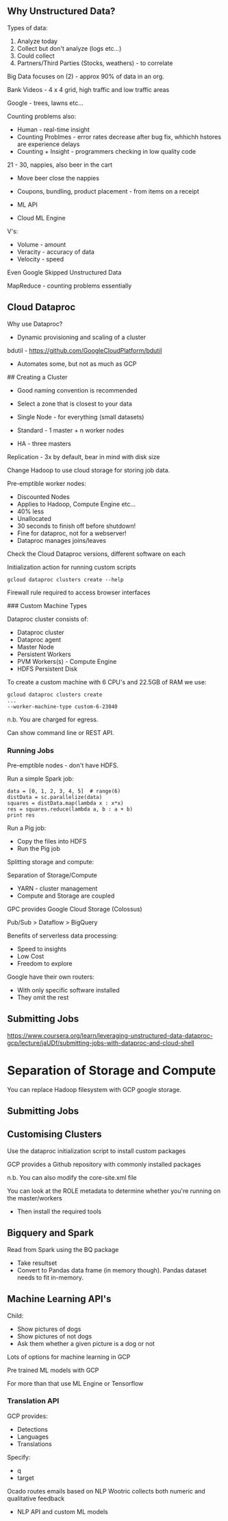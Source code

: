 ## Why Unstructured Data?

Types of data:
1. Analyze today
2. Collect but don't analyze (logs etc...)
3. Could collect
4. Partners/Third Parties (Stocks, weathers) - to correlate

Big Data focuses on (2) - approx 90% of data in an org.

Bank Videos - 4 x 4 grid, high traffic and low traffic areas

Google - trees, lawns etc...

Counting problems also:
* Human - real-time insight
* Counting Problmes - error rates decrease after bug fix, whhichh hstores are experience delays
* Counting + Insight - programmers checking in low quality code

21 - 30, nappies, also beer in the cart
* Move beer close the nappies
* Coupons, bundling, product placement - from items on a receipt

* ML API
* Cloud ML Engine

V's:
* Volume - amount
* Veracity - accuracy of data
* Velocity - speed

Even Google Skipped Unstructured Data

MapReduce - counting problems essentially

## Cloud Dataproc

Why use Dataproc?
* Dynamic provisioning and scaling of a cluster

bdutil - https://github.com/GoogleCloudPlatform/bdutil
* Automates some, but not as much as GCP

## Creating a Cluster

* Good naming convention is recommended
* Select a zone that is closest to your data

* Single Node - for everything (small datasets)
* Standard - 1 master + n worker nodes
* HA - three masters

Replication - 3x by default, bear in mind with disk size

Change Hadoop to use cloud storage for storing job data.

Pre-emptible worker nodes:
* Discounted Nodes
* Applies to Hadoop, Compute Engine etc...
* 40% less
* Unallocated 
* 30 seconds to finish off before shutdown!
* Fine for dataproc, not for a webserver!
* Dataproc manages joins/leaves

Check the Cloud Dataproc versions, different software on each

Initialization action for running custom scripts

```
gcloud dataproc clusters create --help
```

Firewall rule required to access browser interfaces

### Custom Machine Types

Dataproc cluster consists of:
* Dataproc cluster
* Dataproc agent
* Master Node
* Persistent Workers
* PVM Workers(s) - Compute Engine
* HDFS Persistent Disk

To create a custom machine with 6 CPU's and 22.5GB of RAM we use:

```
gcloud dataproc clusters create
...
--worker-machine-type custom-6-23040
```

n.b. You are charged for egress.

Can show command line or REST API.

### Running Jobs

Pre-emptible nodes - don't have HDFS.

Run a simple Spark job:

```
data = [0, 1, 2, 3, 4, 5]  # range(6)
distData = sc.parallelize(data)
squares = distData.map(lambda x : x*x)
res = squares.reduce(lambda a, b : a + b)
print res
```

Run a Pig job:

* Copy the files into HDFS
* Run the Pig job

Splitting storage and compute:

Separation of Storage/Compute
* YARN - cluster management
* Compute and Storage are coupled

GPC provides Google Cloud Storage (Colossus)

Pub/Sub > Dataflow > BigQuery

Benefits of serverless data processing:
* Speed to insights
* Low Cost
* Freedom to explore

Google have their own routers:
* With only specific software installed
* They omit the rest

## Submitting Jobs

https://www.coursera.org/learn/leveraging-unstructured-data-dataproc-gcp/lecture/jaUDf/submitting-jobs-with-dataproc-and-cloud-shell

# Separation of Storage and Compute

You can replace Hadoop filesystem with GCP google storage.

## Submitting Jobs

## Customising Clusters

Use the dataproc initialization script to install custom packages

GCP provides a Github repository with commonly installed packages

n.b. You can also modify the core-site.xml file

You can look at the ROLE metadata to determine whether you're running on the master/workers
* Then install the required tools

## Bigquery and Spark

Read from Spark using the BQ package
* Take resultset
* Convert to Pandas data frame (in memory though).  Pandas dataset needs to fit in-memory.

## Machine Learning API's

Child:
* Show pictures of dogs
* Show pictures of not dogs
* Ask them whether a given picture is a dog or not

Lots of options for machine learning in GCP

Pre trained ML models with GCP

For more than that use ML Engine or Tensorflow

### Translation API

GCP provides:
* Detections
* Languages
* Translations

Specify:
* q
* target

Ocado routes emails based on NLP
Wootric collects both numeric and qualitative feedback
* NLP API and custom ML models
